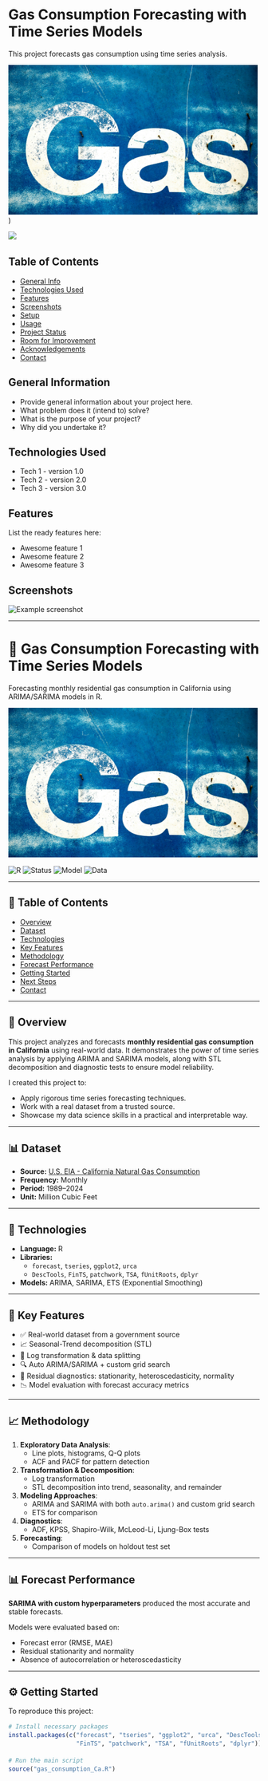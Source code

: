 # Gas Consumption Forecasting with Time Series Models
>
This project forecasts gas consumption using time series analysis.

<img src="https://raw.githubusercontent.com/eledon/Practical-ML/main/Gas%20Consumption%20Forecasting%20with%20Time%20Series%20Models/david-griffiths-Z3cBD6YZhOg-unsplash.jpg" width="500" height="300"/>)

![](https://img.shields.io/badge/<WORD_ON_LEFT>-<WORD_ON_RIGHT>-informational?style=flat&logo=<LOGO_NAME>&logoColor=white&color=2bbc8a)
## Table of Contents
* [General Info](#general-information)
* [Technologies Used](#technologies-used)
* [Features](#features)
* [Screenshots](#screenshots)
* [Setup](#setup)
* [Usage](#usage)
* [Project Status](#project-status)
* [Room for Improvement](#room-for-improvement)
* [Acknowledgements](#acknowledgements)
* [Contact](#contact)
<!-- * [License](#license) -->


## General Information
- Provide general information about your project here.
- What problem does it (intend to) solve?
- What is the purpose of your project?
- Why did you undertake it?
<!-- You don't have to answer all the questions - just the ones relevant to your project. -->


## Technologies Used
- Tech 1 - version 1.0
- Tech 2 - version 2.0
- Tech 3 - version 3.0


## Features
List the ready features here:
- Awesome feature 1
- Awesome feature 2
- Awesome feature 3


## Screenshots
![Example screenshot](./img/screenshot.png)
<!-- If you have screenshots you'd like to share, include them here. -->

________________________________________________________________________________________________________
# 🔮 Gas Consumption Forecasting with Time Series Models

Forecasting monthly residential gas consumption in California using ARIMA/SARIMA models in R.

<img src="https://raw.githubusercontent.com/eledon/Practical-ML/main/Gas%20Consumption%20Forecasting%20with%20Time%20Series%20Models/david-griffiths-Z3cBD6YZhOg-unsplash.jpg" width="500" height="300"/>

![R](https://img.shields.io/badge/R-TimeSeries-blue?logo=r)
![Status](https://img.shields.io/badge/Status-Completed-brightgreen)
![Model](https://img.shields.io/badge/Model-ARIMA%2FSARIMA-yellowgreen)
![Data](https://img.shields.io/badge/Data-EIA%20Gov-orange)

---

## 📘 Table of Contents
- [Overview](#overview)
- [Dataset](#dataset)
- [Technologies](#technologies)
- [Key Features](#key-features)
- [Methodology](#methodology)
- [Forecast Performance](#forecast-performance)
- [Getting Started](#getting-started)
- [Next Steps](#next-steps)
- [Contact](#contact)

---

## 🧭 Overview

This project analyzes and forecasts **monthly residential gas consumption in California** using real-world data. It demonstrates the power of time series analysis by applying ARIMA and SARIMA models, along with STL decomposition and diagnostic tests to ensure model reliability.

I created this project to:
- Apply rigorous time series forecasting techniques.
- Work with a real dataset from a trusted source.
- Showcase my data science skills in a practical and interpretable way.

---

## 📊 Dataset

- **Source:** [U.S. EIA - California Natural Gas Consumption](https://www.eia.gov/dnav/ng/hist/n3010ca2m.htm)
- **Frequency:** Monthly
- **Period:** 1989–2024
- **Unit:** Million Cubic Feet

---

## 🧪 Technologies

- **Language:** R
- **Libraries:**
  - `forecast`, `tseries`, `ggplot2`, `urca`
  - `DescTools`, `FinTS`, `patchwork`, `TSA`, `fUnitRoots`, `dplyr`
- **Models:** ARIMA, SARIMA, ETS (Exponential Smoothing)

---

## 🌟 Key Features

- ✅ Real-world dataset from a government source
- 📈 Seasonal-Trend decomposition (STL)
- 🔁 Log transformation & data splitting
- 🔍 Auto ARIMA/SARIMA + custom grid search
- 🧪 Residual diagnostics: stationarity, heteroscedasticity, normality
- 📉 Model evaluation with forecast accuracy metrics

---

## 📈 Methodology

1. **Exploratory Data Analysis**:
   - Line plots, histograms, Q-Q plots
   - ACF and PACF for pattern detection
2. **Transformation & Decomposition**:
   - Log transformation
   - STL decomposition into trend, seasonality, and remainder
3. **Modeling Approaches**:
   - ARIMA and SARIMA with both `auto.arima()` and custom grid search
   - ETS for comparison
4. **Diagnostics**:
   - ADF, KPSS, Shapiro-Wilk, McLeod-Li, Ljung-Box tests
5. **Forecasting**:
   - Comparison of models on holdout test set

---

## 📊 Forecast Performance

**SARIMA with custom hyperparameters** produced the most accurate and stable forecasts.

Models were evaluated based on:
- Forecast error (RMSE, MAE)
- Residual stationarity and normality
- Absence of autocorrelation or heteroscedasticity

---

## ⚙️ Getting Started

To reproduce this project:

```r
# Install necessary packages
install.packages(c("forecast", "tseries", "ggplot2", "urca", "DescTools",
                   "FinTS", "patchwork", "TSA", "fUnitRoots", "dplyr"))

# Run the main script
source("gas_consumption_Ca.R")


